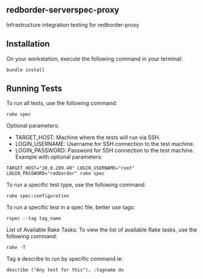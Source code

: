 ## redborder-serverspec-proxy
Infrastructure integration testing for redborder-proxy

## Installation
On your workstation, execute the following command in your terminal:
```ssh
bundle install
```

## Running Tests
To run all tests, use the following command:
```
rake spec
```

Optional parameters:
* TARGET_HOST: Machine where the tests will run via SSH.
* LOGIN_USERNAME: Username for SSH connection to the test machine.
* LOGIN_PASSWORD: Password for SSH connection to the test machine.
Example with optional parameters:
```
TARGET_HOST="10.0.209.40" LOGIN_USERNAME="root" LOGIN_PASSWORD="redborder" rake spec
```

To run a specific test type, use the following command:
```
rake spec:configuration
```

To run a specific test in a spec file, better use tags:
```
rspec --tag tag_name
```

List of Available Rake Tasks:
To view the list of available Rake tasks, use the following command:
```
rake -T
```

Tag a describe to run by specific command ie:
```
describe ("Any test for this"), :tagname do
```
